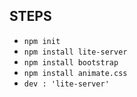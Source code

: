 ## STEPS ##
* ``` npm init ```
* ``` npm install lite-server ```
* ``` npm install bootstrap ```
* ``` npm install animate.css ```
* ``` dev : 'lite-server' ```

